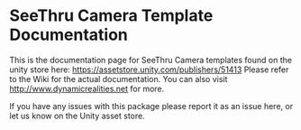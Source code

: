 # SeeThru Camera Template Documentation
This is the documentation page for SeeThru Camera templates found on the unity store here: https://assetstore.unity.com/publishers/51413
Please refer to the Wiki for the actual documentation. You can also visit http://www.dynamicrealities.net for more.

If you have any issues with this package please report it as an issue here, or let us know on the Unity asset store.
